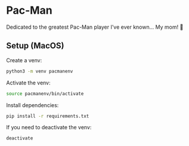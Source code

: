 # Pac-Man

Dedicated to the greatest Pac-Man player I've ever known... My mom! 🌟

## Setup (MacOS)

Create a venv:

```sh
python3 -m venv pacmanenv
```

Activate the venv:

```sh
source pacmanenv/bin/activate
```

Install dependencies:

```sh
pip install -r requirements.txt
```

If you need to deactivate the venv:

```sh
deactivate
```